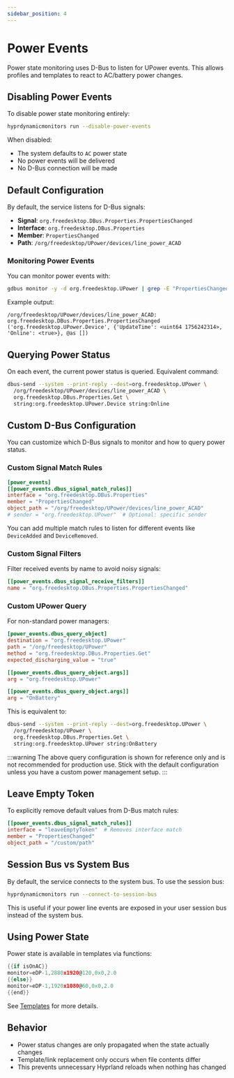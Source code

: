 ```yaml
---
sidebar_position: 4
---
```


# Power Events

Power state monitoring uses D-Bus to listen for UPower events. This allows profiles and templates to react to AC/battery power changes.

## Disabling Power Events

To disable power state monitoring entirely:

```bash
hyprdynamicmonitors run --disable-power-events
```

When disabled:
- The system defaults to `AC` power state
- No power events will be delivered
- No D-Bus connection will be made

## Default Configuration

By default, the service listens for D-Bus signals:
- **Signal**: `org.freedesktop.DBus.Properties.PropertiesChanged`
- **Interface**: `org.freedesktop.DBus.Properties`
- **Member**: `PropertiesChanged`
- **Path**: `/org/freedesktop/UPower/devices/line_power_ACAD`

### Monitoring Power Events

You can monitor power events with:

```bash
gdbus monitor -y -d org.freedesktop.UPower | grep -E "PropertiesChanged|Device(Added|Removed)"
```

Example output:
```
/org/freedesktop/UPower/devices/line_power_ACAD: org.freedesktop.DBus.Properties.PropertiesChanged ('org.freedesktop.UPower.Device', {'UpdateTime': <uint64 1756242314>, 'Online': <true>}, @as [])
```

## Querying Power Status

On each event, the current power status is queried. Equivalent command:

```bash
dbus-send --system --print-reply --dest=org.freedesktop.UPower \
  /org/freedesktop/UPower/devices/line_power_ACAD \
  org.freedesktop.DBus.Properties.Get \
  string:org.freedesktop.UPower.Device string:Online
```

## Custom D-Bus Configuration

You can customize which D-Bus signals to monitor and how to query power status.

### Custom Signal Match Rules

```toml
[power_events]
[[power_events.dbus_signal_match_rules]]
interface = "org.freedesktop.DBus.Properties"
member = "PropertiesChanged"
object_path = "/org/freedesktop/UPower/devices/line_power_ACAD"
# sender = "org.freedesktop.UPower"  # Optional: specific sender
```

You can add multiple match rules to listen for different events like `DeviceAdded` and `DeviceRemoved`.

### Custom Signal Filters

Filter received events by name to avoid noisy signals:

```toml
[[power_events.dbus_signal_receive_filters]]
name = "org.freedesktop.DBus.Properties.PropertiesChanged"
```

### Custom UPower Query

For non-standard power managers:

```toml
[power_events.dbus_query_object]
destination = "org.freedesktop.UPower"
path = "/org/freedesktop/UPower"
method = "org.freedesktop.DBus.Properties.Get"
expected_discharging_value = "true"

[[power_events.dbus_query_object.args]]
arg = "org.freedesktop.UPower"

[[power_events.dbus_query_object.args]]
arg = "OnBattery"
```

This is equivalent to:
```bash
dbus-send --system --print-reply --dest=org.freedesktop.UPower \
  /org/freedesktop/UPower \
  org.freedesktop.DBus.Properties.Get \
  string:org.freedesktop.UPower string:OnBattery
```

:::warning
The above query configuration is shown for reference only and is not recommended for production use. Stick with the default configuration unless you have a custom power management setup.
:::

## Leave Empty Token

To explicitly remove default values from D-Bus match rules:

```toml
[[power_events.dbus_signal_match_rules]]
interface = "leaveEmptyToken"  # Removes interface match
member = "PropertiesChanged"
object_path = "/custom/path"
```

## Session Bus vs System Bus

By default, the service connects to the system bus. To use the session bus:

```bash
hyprdynamicmonitors run --connect-to-session-bus
```

This is useful if your power line events are exposed in your user session bus instead of the system bus.

## Using Power State

Power state is available in templates via functions:

```go
{{if isOnAC}}
monitor=eDP-1,2880x1920@120,0x0,2.0
{{else}}
monitor=eDP-1,1920x1080@60,0x0,2.0
{{end}}
```

See [Templates](../advanced/templates) for more details.

## Behavior

- Power status changes are only propagated when the state actually changes
- Template/link replacement only occurs when file contents differ
- This prevents unnecessary Hyprland reloads when nothing has changed
